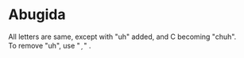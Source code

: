 # Abugida
All letters are same, except with "uh" added, and C becoming "chuh".  
To remove "uh", use  " &#x0317; "  .

